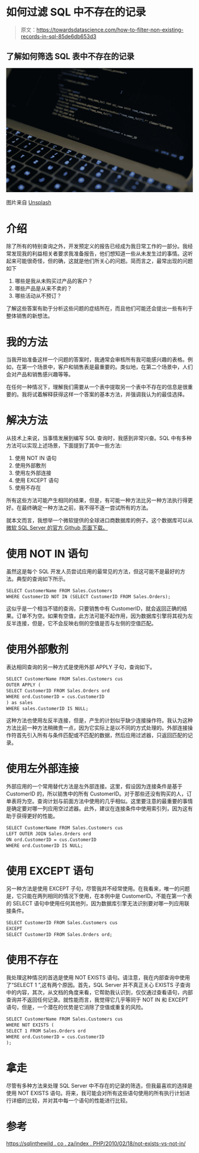 # 如何过滤 SQL 中不存在的记录

> 原文：<https://towardsdatascience.com/how-to-filter-non-existing-records-in-sql-85de6db653d3>

## 了解如何筛选 SQL 表中不存在的记录

![](img/c085a9b8623f1cc94a2fb4ae80c65515.png)

图片来自 [Unsplash](https://unsplash.com/photos/fPkvU7RDmCo)

# 介绍

除了所有的特别查询之外，开发预定义的报告已经成为我日常工作的一部分。我经常发现我的利益相关者要求我准备报告，他们想知道一些从未发生过的事情。这听起来可能很奇怪，但的确，这就是他们所关心的问题。简而言之，最常出现的问题如下

1.  哪些是我从未购买过产品的客户？
2.  哪些产品是从来不卖的？
3.  哪些活动从不预订？

了解这些答案有助于分析这些问题的症结所在，而且他们可能还会提出一些有利于整体销售的新想法。

# 我的方法

当我开始准备这样一个问题的答案时，我通常会审核所有我可能感兴趣的表格。例如，在第一个场景中，客户和销售表是最重要的。类似地，在第二个场景中，人们会对产品和销售感兴趣等等。

在任何一种情况下，理解我们需要从一个表中提取另一个表中不存在的信息是很重要的。我将试着解释获得这样一个答案的基本方法，并强调我认为的最佳选择。

# 解决方法

从技术上来说，当事情发展到编写 SQL 查询时，我感到非常兴奋。SQL 中有多种方法可以实现上述场景，下面提到了其中一些方法:

1.  使用 NOT IN 语句
2.  使用外部敷剂
3.  使用左外部连接
4.  使用 EXCEPT 语句
5.  使用不存在

所有这些方法可能产生相同的结果，但是，有可能一种方法比另一种方法执行得更好。在最终确定一种方法之前，我不得不逐一尝试所有的方法。

就本文而言，我想举一个微软提供的全球进口商数据库的例子。这个数据库可以从[微软 SQL Server 的官方 Github 页面下载。](https://github.com/microsoft/sql-server-samples/tree/master/samples/databases/wide-world-importers)

# 使用 NOT IN 语句

虽然这是每个 SQL 开发人员尝试应用的最常见的方法，但这可能不是最好的方法。典型的查询如下所示。

```
SELECT CustomerName FROM Sales.Customers
WHERE CustomerID NOT IN (SELECT CustomerID FROM Sales.Orders);
```

这似乎是一个相当不错的查询，只要销售中有 CustomerID，就会返回正确的结果。订单不为空。如果有空值，此方法可能不起作用，因为数据库引擎将其视为左反半连接，但是，它不会反映右侧的空值是否与左侧的空值匹配。

# 使用外部敷剂

表达相同查询的另一种方式是使用外部 APPLY 子句，查询如下。

```
SELECT CustomerName FROM Sales.Customers cus
OUTER APPLY (
SELECT CustomerID FROM Sales.Orders ord
WHERE ord.CustomerID = cus.CustomerID
) as sales
WHERE sales.CustomerID IS NULL;
```

这种方法也使用左反半连接，但是，产生的计划似乎缺少连接操作符。我认为这种方法比前一种方法稍微贵一点，因为它实际上是以不同的方式处理的。外部连接操作符首先引入所有与条件匹配或不匹配的数据，然后应用过滤器，只返回匹配的记录。

# 使用左外部连接

外部应用的一个常用替代方法是左外部连接。这里，假设因为连接条件是基于 CustomerID 的，所以销售中的所有 CustomerID。对于那些还没有购买的人，订单表将为空。查询计划与前面方法中使用的几乎相似。这里要注意的最重要的事情是确定要对哪一列应用空过滤器。此外，建议在连接条件中使用索引列，因为这有助于获得更好的性能。

```
SELECT CustomerName FROM Sales.Customers cus
LEFT OUTER JOIN Sales.Orders ord
ON ord.CustomerID = cus.CustomerID
WHERE ord.CustomerID IS NULL;
```

# 使用 EXCEPT 语句

另一种方法是使用 EXCEPT 子句，尽管我并不经常使用。在我看来，唯一的问题是，它只能在两列相同的情况下使用，在本例中是 CustomerID。不能在第一个表的 SELECT 语句中使用任何其他列，因为数据库引擎无法识别要对哪一列应用联接条件。

```
SELECT CustomerID FROM Sales.Customers cus
EXCEPT
SELECT CustomerID FROM Sales.Orders ord;
```

# 使用不存在

我处理这种情况的首选是使用 NOT EXISTS 语句。请注意，我在内部查询中使用了“SELECT 1 ”,这有两个原因。首先，SQL Server 并不真正关心 EXISTS 子查询中的内容，其次，从文档的角度来看，它帮助我认识到，仅仅通过查看语句，内部查询并不返回任何记录。就性能而言，我觉得它几乎等同于 NOT IN 和 EXCEPT 语句，但是，一个潜在的优势是它消除了空值或重复的风险。

```
SELECT CustomerName FROM Sales.Customers cus
WHERE NOT EXISTS (
SELECT 1 FROM Sales.Orders ord
WHERE ord.CustomerID = cus.CustomerID
);
```

# 拿走

尽管有多种方法来处理 SQL Server 中不存在的记录的筛选，但我最喜欢的选择是使用 NOT EXISTS 语句。将来，我可能会对所有这些语句使用的所有执行计划进行详细的比较，并对其中每一个语句的性能进行比较。

# 参考

[https://sqlinthewild . co . za/index . PHP/2010/02/18/not-exists-vs-not-in/](https://sqlinthewild.co.za/index.php/2010/02/18/not-exists-vs-not-in/)